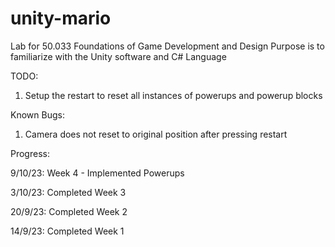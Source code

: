 # unity-mario

Lab for 50.033 Foundations of Game Development and Design
Purpose is to familiarize with the Unity software and C# Language

TODO:
1. Setup the restart to reset all instances of powerups and powerup blocks

Known Bugs:
1. Camera does not reset to original position after pressing restart


Progress:

9/10/23: Week 4 - Implemented Powerups

3/10/23: Completed Week 3

20/9/23: Completed Week 2

14/9/23: Completed Week 1

